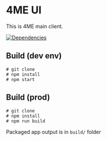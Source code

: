 # 4ME UI

This is 4ME main client.

[![Dependencies](https://david-dm.org/devteamreims/4me.react.svg)](https://david-dm.org/devteamreims/4me.react)


## Build (dev env)

```
# git clone
# npm install
# npm start
```

## Build (prod)
```
# git clone
# npm install
# npm run build
```

Packaged app output is in `build/` folder
